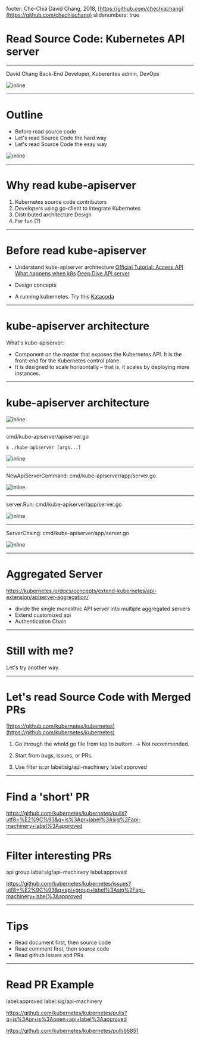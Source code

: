 footer: Che-Chia David Chang, 2018,  [https://github.com/chechiachang](https://github.com/chechiachang)
slidenumbers: true

# Read Source Code: Kubernetes API server

---

David Chang
Back-End Developer, Kuberentes admin, DevOps

![inline](../images/davidchang.jpg)

---

# Outline

- Before read source code
- Let's read Source Code the hard way
- Let's read Source Code the esay way

![inline](../images/kubernetes.png)

---

# Why read kube-apiserver

1. Kubernetes source code contributors
2. Developers using go-client to integrate Kubernetes
3. Distributed architecture Design
4. For fun (?)

---

# Before read kube-apiserver

- Understand kube-apiserver architecture 
[Official Tutorial: Access API](https://kubernetes.io/docs/tasks/administer-cluster/access-cluster-api)
[What happens when k8s](https://github.com/jamiehannaford/what-happens-when-k8s)
[Deep Dive API server](https://blog.openshift.com/kubernetes-deep-dive-api-server-part-1/)

- Design concepts

- A running kubernetes. Try this
[Katacoda](https://www.katacoda.com/courses/kubernetes/playground)

---

# kube-apiserver architecture

What's kube-apiserver:

- Component on the master that exposes the Kubernetes API. It is the front-end for the Kubernetes control plane. 
- It is designed to scale horizontally – that is, it scales by deploying more instances.

---

# kube-apiserver architecture

![inline](../images/kube-apiserver-arch.jpg)

---

cmd/kube-apiserver/apiserver.go

```
$ ./kube-apiserver [args...]
```
![inline](../images/kube-apiserver-main-1.png)

---

NewApiServerCommand: cmd/kube-apiserver/app/server.go

![inline](../images/kube-apiserver-main-2.png)

---

server.Run: cmd/kube-apiserver/app/server.go

![inline](../images/kube-apiserver-main-3.png)

---

ServerChaing: cmd/kube-apiserver/app/server.go

![inline](../images/kube-apiserver-main-4.png)

---

# Aggregated Server

https://kubernetes.io/docs/concepts/extend-kubernetes/api-extension/apiserver-aggregation/

- divide the single monolithic API server into multiple aggregated servers
- Extend customized api
- Authentication Chain

---

# Still with me?

Let's try another way.

---

# Let's read Source Code with Merged PRs


[https://github.com/kubernetes/kubernetes](https://github.com/kubernetes/kubernetes)

1. Go through the whold go file from top to buttom. 
-> Not recommended.

2. Start from bugs, issues, or PRs.

3. Use filter
is:pr label:sig/api-machinery label:approved

---

# Find a 'short' PR

https://github.com/kubernetes/kubernetes/pulls?utf8=%E2%9C%93&q=is%3Apr+label%3Asig%2Fapi-machinery+label%3Aapproved

---

# Filter interesting PRs

api group label:sig/api-machinery label:approved

https://github.com/kubernetes/kubernetes/issues?utf8=%E2%9C%93&q=api+group+label%3Asig%2Fapi-machinery+label%3Aapproved

---

# Tips

  - Read document first, then source code
  - Read comment first, then source code
  - Read github Issues and PRs

---

# Read PR Example

label:approved label:sig/api-machinery

https://github.com/kubernetes/kubernetes/pulls?q=is%3Apr+is%3Aopen+api+label%3Aapproved

https://github.com/kubernetes/kubernetes/pull/66851

